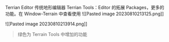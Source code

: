 Terrian Editor 传统地形编辑器
Terrian Tools：Editor 的拓展 Packages，更多的功能。在 Window-Terrain 中查看使用
![[Pasted image 20230810213125.png]]


![[Pasted image 20230810213914.png]]
>绿色为 Terrain Tools 中增加的功能
